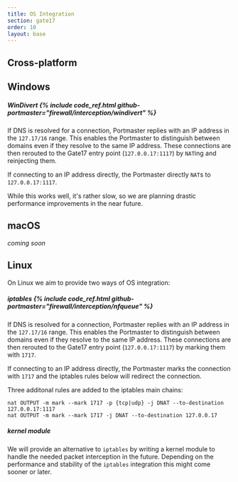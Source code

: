 ```yaml
---
title: OS Integration
section: gate17
order: 10
layout: base
---
```


## Cross-platform

## Windows

##### WinDivert {% include code_ref.html github-portmaster="firewall/interception/windivert" %}

If DNS is resolved for a connection, Portmaster replies with an IP address in the `127.17/16` range. This enables the Portmaster to distinguish between domains even if they resolve to the same IP address.
These connections are then rerouted to the Gate17 entry point (`127.0.0.17:1117`) by `NAT`ing and reinjecting them.

If connecting to an IP address directly, the Portmaster directly `NAT`s to `127.0.0.17:1117`.

While this works well, it's rather slow, so we are planning drastic performance improvements in the near future.

## macOS

_coming soon_

## Linux

On Linux we aim to provide two ways of OS integration:

##### iptables {% include code_ref.html github-portmaster="firewall/interception/nfqueue" %}

If DNS is resolved for a connection, Portmaster replies with an IP address in the `127.17/16` range. This enables the Portmaster to distinguish between domains even if they resolve to the same IP address.
These connections are then rerouted to the Gate17 entry point (`127.0.0.17:1117`) by marking them with `1717`.

If connecting to an IP address directly, the Portmaster marks the connection with `1717` and the iptables rules below will redirect the connection.

Three additonal rules are added to the iptables main chains:
```
nat OUTPUT -m mark --mark 1717 -p {tcp|udp} -j DNAT --to-destination 127.0.0.17:1117
nat OUTPUT -m mark --mark 1717 -j DNAT --to-destination 127.0.0.17
```

##### kernel module

We will provide an alternative to `iptables` by writing a kernel module to handle the needed packet interception in the future. Depending on the performance and stability of the `iptables` integration this might come sooner or later.
